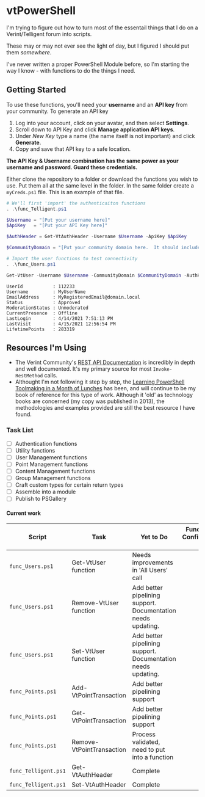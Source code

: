 # vtPowerShell

I'm trying to figure out how to turn most of the essentail things that I do on a Verint/Telligent forum into scripts.

These may or may not ever see the light of day, but I figured I should put them *somewhere*.

I've never written a proper PowerShell Module before, so I'm starting the way I know - with functions to do the things I need.

## Getting Started
To use these functions, you'll need your **username** and an **API key** from your community.
To generate an API key

1. Log into your account, click on your avatar, and then select **Settings**.
2. Scroll down to API Key and click **Manage application API keys**.
3. Under _New Key_ type a name (the name itself is not important) and click **Generate**.
4. Copy and save that API key to a safe location.

**The API Key & Username combination has the same power as your username and password.  Guard these credentials.**

Either clone the repository to a folder or download the functions you wish to use.  Put them all at the same level in the folder.
In the same folder create a `myCreds.ps1` file.
This is an example of that file.

``` powershell
# We'll first 'import' the authenticaiton functions
. .\func_Telligent.ps1

$Username = "[Put your username here]"
$ApiKey   = "[Put your API Key here]"

$AuthHeader = Get-VtAuthHeader -Username $Username -ApiKey $ApiKey

$CommunityDomain = "[Put your community domain here.  It should include the protocol (http/https) and the trailing slash.]"

# Import the user functions to test connectivity
. .\func_Users.ps1

Get-VtUser -Username $Username -CommunityDomain $CommunityDomain -AuthHeader $AuthHeader
```

```
UserId           : 112233
Username         : MyUserName
EmailAddress     : MyRegisteredEmail@domain.local
Status           : Approved
ModerationStatus : Unmoderated
CurrentPresence  : Offline
LastLogin        : 4/14/2021 7:51:13 PM
LastVisit        : 4/15/2021 12:56:54 PM
LifetimePoints   : 283319
```

## Resources I'm Using

- The Verint Community's [REST API Documentation](https://community.telligent.com/community/11/w/api-documentation/64473/rest-api-documentation) is incredibly in depth and well documented.  It's my primary source for most `Invoke-RestMethod` calls.
- Althought I'm not following it step by step, the [Learning PowerShell Toolmaking in a Month of Lunches](https://www.manning.com/books/learn-powershell-toolmaking-in-a-month-of-lunches) has been, and will continue to be my book of reference for this type of work.  Although it 'old' as technology books are concerned (my copy was published in 2013), the methodologies and examples provided are still the best resource I have found.

### Task List

- [ ] Authentication functions
- [ ] Utility functions
- [ ] User Management functions
- [ ] Point Management functions
- [ ] Content Management functions
- [ ] Group Management functions
- [ ] Craft custom types for certain return types
- [ ] Assemble into a module
- [ ] Publish to PSGallery

#### Current work

| Script | Task | Yet to Do | Functional Confidence Level |
| -----------------| ---- | ----------------- | ---------------: |
| `func_Users.ps1` | Get-VtUser function | Needs improvements in 'All Users' call | 80% |
| `func_Users.ps1` | Remove-VtUser function | Add better pipelining support.  Documentation needs updating. | 70% |
| `func_Users.ps1` | Set-VtUser function | Add better pipelining support. Documentation needs updating. | 80% |
| `func_Points.ps1` | Add-VtPointTransaction | Add better pipelining support | 80% |
| `func_Points.ps1` | Get-VtPointTransaction | Add better pipelining support | 90% |
| `func_Points.ps1` | Remove-VtPointTransaction | Process validated, need to put into a function | 0% |
| `func_Telligent.ps1` | Get-VtAuthHeader | Complete | 100% |
| `func_Telligent.ps1` | Set-VtAuthHeader | Complete | 100% |




